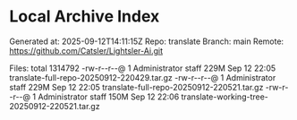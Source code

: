 # Local Archive Index

Generated at: 2025-09-12T14:11:15Z
Repo: translate
Branch: main
Remote: https://github.com/Catsler/Lightsler-Ai.git

Files:
  total 1314792
  -rw-r--r--@ 1 Administrator  staff   229M Sep 12 22:05 translate-full-repo-20250912-220429.tar.gz
  -rw-r--r--@ 1 Administrator  staff   229M Sep 12 22:05 translate-full-repo-20250912-220521.tar.gz
  -rw-r--r--@ 1 Administrator  staff   150M Sep 12 22:06 translate-working-tree-20250912-220521.tar.gz

